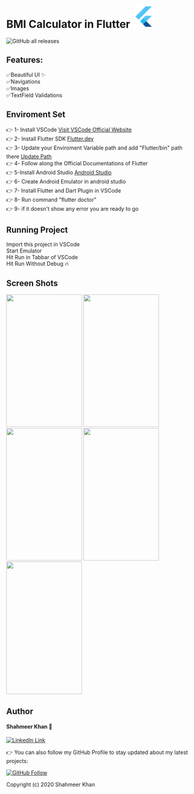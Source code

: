 # BMI Calculator in Flutter <img src="https://raw.githubusercontent.com/github/explore/80688e429a7d4ef2fca1e82350fe8e3517d3494d/topics/flutter/flutter.png" height ='60' width='60' />  

![GitHub all releases](https://img.shields.io/github/downloads/meer-khan/BMI-Calculator-Using-Flutter/total?color=%23546fa8&label=Downloads&logo=Github&style=flat-square)

## Features:  
:white_check_mark:Beautiful UI :sparkles:   
:white_check_mark:Navigations  
:white_check_mark:Images  
:white_check_mark:TextField Validations  


## Enviroment Set
 :point_right: 1- Install VSCode <a href="https://code.visualstudio.com/">Visit VSCode Official Website</a>  
 :point_right: 2- Install Flutter SDK <a href="https://flutter.dev/docs/get-started/install/"> Flutter.dev </a>  
 :point_right: 3- Update your Enviroment Variable path and add "Flutter/bin" path there <a href="https://flutter.dev/docs/get-started/install/windows" >Update Path </a>  
 :point_right: 4- Follow along the Official Documentations of Flutter   
 :point_right: 5-Install Android Studio <a href="https://developer.android.com/studio?gclid=CjwKCAiAl4WABhAJEiwATUnEF7VfRw5VwhkboH8PgowbyMdi76jS-2mBOPvCY6gaXTsOPERWCesSWhoCroMQAvD_BwE&gclsrc=aw.ds" > Android Studio </a>   
 :point_right: 6- Create Android Emulator in android studio    
 :point_right: 7- Install Flutter and Dart Plugin in VSCode   
 :point_right: 8- Run command "flutter doctor"   
 :point_right: 9- if it doesn't show any error you are ready to go   
 
 ## Running Project  
  Import this project in VSCode  
  Start Emulator  
  Hit Run in Tabbar of VSCode    
  Hit Run Without Debug :fire:    
  
 ## Screen Shots 
  <img src="https://user-images.githubusercontent.com/40295656/105573009-682c6580-5d7c-11eb-971d-2032b3476cd5.png" height = '350' width='200'/> 
   <img src="https://user-images.githubusercontent.com/40295656/105573011-695d9280-5d7c-11eb-8887-04173088d840.png" height = '350' width='200'/>
  <img src="https://user-images.githubusercontent.com/40295656/105573013-6a8ebf80-5d7c-11eb-8864-228d957b1721.png" height = '350' width='200'/>
   <img src="https://user-images.githubusercontent.com/40295656/105573015-6b275600-5d7c-11eb-8596-441183ed5b6f.png" height = '350' width='200'/>
   <img src="https://user-images.githubusercontent.com/40295656/105573007-6662a200-5d7c-11eb-9abc-1131e6a2e937.png" height = '350' width='200'/>  
   
  
  
  ## Author

#### Shahmeer Khan 🧑
[![LinkedIn Link](https://img.shields.io/badge/Connect-Shahmeer-blue.svg?logo=linkedin&longCache=true&style=social&label=Connect
)](https://www.linkedin.com/in/meer-khan)

👉 You can also follow my GitHub Profile to stay updated about my latest projects:

[![GitHub Follow](https://img.shields.io/badge/Connect-Shahmeer-blue.svg?logo=Github&longCache=true&style=social&label=Follow)](https://github.com/meer-khan)

Copyright (c) 2020 Shahmeer Khan




